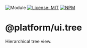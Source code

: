 ![Module](https://img.shields.io/badge/%40platform-ui.tree-%23EA4E7E.svg)
[![License: MIT](https://img.shields.io/badge/License-MIT-blue.svg)](https://opensource.org/licenses/MIT)
[![NPM](https://img.shields.io/npm/v/@platform/ui.tree.svg?colorB=blue&style=flat)](https://www.npmjs.com/package/@platform/ui.tree)

# @platform/ui.tree

Hierarchical tree view.
